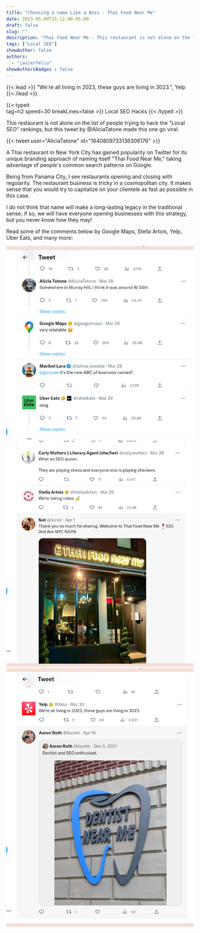```yaml
---
title: "Choosing a name Like a Boss - Thai Food Near Me"
date: 2023-05-09T15:12:08-05:00
draft: false
slug: ""
description: "Thai Food Near Me - This restaurant is not alone on the list of people trying to hack the 'Local SEO' rankings, but this one has gone viral"
tags: ["Local SEO"]
showAuthor: false
authors:
  - "javierfeliu"
showAuthorsBadges : false
---
```

{{< lead >}}
"We're all living in 2023, these guys are living in 3023.", Yelp
{{< /lead >}}

{{< typeit  
tag=h2
speed=30
  breakLines=false >}}
Local SEO Hacks
{{< /typeit >}}

This restaurant is not alone on the list of people trying to hack the "Local SEO" rankings, but this tweet by @AliciaTatone made this one go viral.

{{< tweet user="AliciaTatone" id="1640809733136306176" >}}

A Thai restaurant in New York City has gained popularity on Twitter for its unique branding approach of naming itself "Thai Food Near Me," taking advantage of people's common search patterns on Google.

Being from Panama City, I see restaurants opening and closing with regularity. The restaurant business is tricky in a cosmopolitan city. It makes sense that you would try to capitalize on your clientele as fast as possible in this case. 

I do not think that name will make a long-lasting legacy in the traditional sense; if so, we will have everyone opening businesses with this strategy, but you never know how they may!

Read some of the comments below by Google Maps, Stella Artois, Yelp, Uber Eats, and many more:

![](thaifoodnearmetweet.png)
![](tweetthaifoodnerme2.png)
![](tweetthaifoodnerme3.png)
